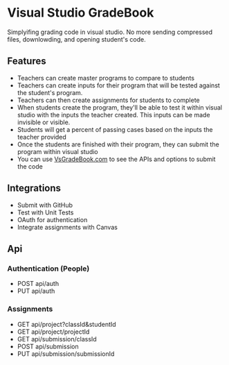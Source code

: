 # Visual Studio GradeBook
Simplyifing grading code in visual studio.  No more sending compressed files, downlowding, and opening student's code.

## Features

- Teachers can create master programs to compare to students
- Teachers can create inputs for their program that will be tested against the student's program.  
- Teachers can then create assignments for students to complete
- When students create the program, they'll be able to test it within visual studio with the inputs the teacher created.  This inputs can be made invisible or visible.
- Students will get a percent of passing cases based on the inputs the teacher provided
- Once the students are finished with their program, 
  they can submit the program within visual studio
- You can use [VsGradeBook.com]("www.VsGradeBook.com") to see the APIs
  and options to submit the code

## Integrations

- Submit with GitHub
- Test with Unit Tests
- OAuth for authentication
- Integrate assignments with Canvas

## Api

### Authentication (People)

- POST api/auth
- PUT api/auth

### Assignments

- GET api/project?classId&studentId
- GET api/project/projectId
- GET api/submission/classId
- POST api/submission
- PUT api/submission/submissionId

